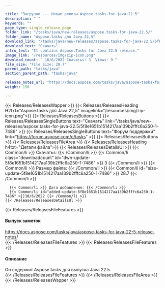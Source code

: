 ```yaml
---

title: "Загрузки --- Новые релизы-Aspose.tasks-for-java-22.5"
description: " "
keywords: ""
page_type: single_release_page
folder_link: "/tasks/java/new-releases/aspose.tasks-for-java-22.5/"
folder_name: "Aspose.tasks для Java 22,5"
download_link: "/tasks/java/new-releases/aspose.tasks-for-java-22.5/5f8e1651b1514217aa139b2fffc6a250-1-7486"
download_text: "Скачать"
intro_text: "It contains Aspose.Tasks for Java 22.5 release."
image_link: "/resources/img/zip-icon.png"
download_count: " 10/6/2022 Скачатьs: 3  Views: 9 "
file_size: "File Size: 28.7"
parent_path: "tasks/java"
section_parent_path: "tasks/java"

release_notes_url: "https://docs.aspose.com/tasks/java/aspose-tasks-for-java-22-5-release-notes/"
weight: 150

---
```


{{< Releases/ReleasesWapper >}}
  {{< Releases/ReleasesHeading H2txt="Aspose.tasks для Java 22,5" imagelink="/resources/img/zip-icon.png">}}
  {{< Releases/ReleasesButtons >}}
    {{< Releases/ReleasesSingleButtons text="Скачать" link="/tasks/java/new-releases/aspose.tasks-for-java-22.5/5f8e1651b1514217aa139b2fffc6a250-1-7486" >}}
    {{< Releases/ReleasesSingleButtons text="Форум поддержки" link="https://forum.aspose.com/c/tasks" >}}
  {{< Releases/ReleasesButtons >}}
  {{< Releases/ReleasesFileArea >}}
    {{< Releases/ReleasesHeading h4txt="Детали файла">}}
    {{< Releases/ReleasesDetailsUl >}}
      {{< Common/li >}} Скачатьs: {{< /Common/li >}}
      {{< Common/li class="downloadcount" id="dwn-update-5f8e1651b1514217aa139b2fffc6a250-1-7486" >}} 3 {{< /Common/li >}}
      {{< Common/li >}} Размер файла: {{< /Common/li >}}
      {{< Common/li id="size-update-5f8e1651b1514217aa139b2fffc6a250-1-7486" >}} 28.7 {{< /Common/li >}}

      {{< Common/li >}} Дата добавления: {{< /Common/li >}}
      {{< Common/li id="added-update-5f8e1651b1514217aa139b2fffc6a250-1-7486" >}}10/6/2022 {{< /Common/li >}}
    {{< /Releases/ReleasesDetailsUl >}}

  {{< Releases/ReleasesFileFeatures >}}
      <h4>Выпуск заметок</h4><div><a href='https://docs.aspose.com/tasks/java/aspose-tasks-for-java-22-5-release-notes/'>https://docs.aspose.com/tasks/java/aspose-tasks-for-java-22-5-release-notes/</a></div>
  {{< /Releases/ReleasesFileFeatures >}}
  {{< Releases/ReleasesFileFeatures >}}
      <h4>Описание</h4><div class="HTMLDescription">Он содержит Aspose.tasks для выпуска Java 22.5.</div>
  {{< /Releases/ReleasesFileFeatures >}}
 {{< /Releases/ReleasesFileArea >}}
{{< /Releases/ReleasesWapper >}}


